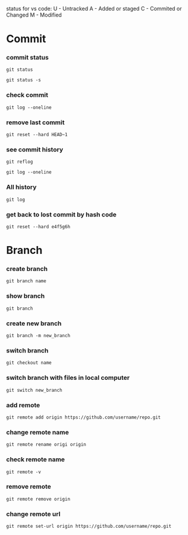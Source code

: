 status for vs code:
U - Untracked
A  - Added or staged
C  - Commited or Changed
M - Modified

<h1>Commit</h1>
<h3>commit status</h3>
<p><code>git status</code></p>
<p><code>git status -s</code></p>

<h3> check commit</h3>
<p><code>git log --oneline</code></p>

<h3>remove last commit</h3>
<p><code>git reset --hard HEAD~1</code></p>

<h3>see commit history</h3>
<p><code>git reflog</code></p>
<p><code>git log --oneline</code></p>

<h3>All history</h3>
<p><code>git log</code></p>

<h3>get back to lost commit by hash code</h3>
<p><code>git reset --hard e4f5g6h</code></p>

<h1>Branch</h1>

<h3>create branch</h3>
<p><code>git branch name</code></p>

<h3>show branch</h3>
<p><code>git branch</code></p>

<h3>create new branch</h3>
<p><code>git branch -m new_branch</code></p>

<h3>switch branch</h3>
<p><code>git checkout name</code></p>

<h3>switch branch with files in local computer</h3>
<p><code>git switch new_branch</code></p>

<h3> add remote</h3>
<p><code>git remote add origin https://github.com/username/repo.git</code></p>

<h3>change remote name</h3>
<p><code>git remote rename origi origin</code></p>


<h3>check remote name</h3>
<p><code>git remote -v</code></p>

<h3>remove remote</h3>
<p><code>git remote remove origin</code></p>

<h3>change remote url</h3>
<p><code>git remote set-url origin https://github.com/username/repo.git</code></p>



